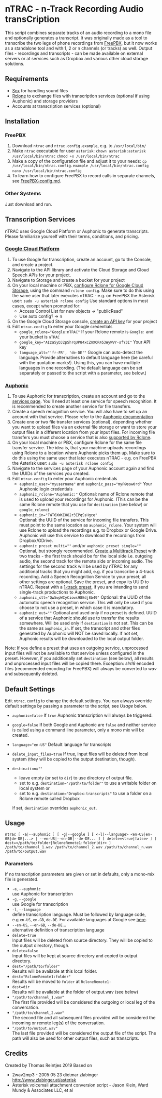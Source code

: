 # nTRAC - n-Track Recording Audio transCription

This script combines separate tracks of an audio recording to a mono file and optionally generates a transcript. It was originally made as a tool to transcribe the two legs of phone recordings from [FreePBX](https://www.freepbx.org), but it now works as a standalone tool and with 1, 2 or n channels (or tracks) as well.
Output files - recordings and transcripts - can be made available on external servers or at services such as Dropbox and various other cloud storage solutions.

## Requirements
- [Sox](http://sox.sourceforge.net) for handling sound files
- [Rclone](https://rclone.org) to exchange files with transcription services (optional if using Auphonic) and storage providers
- Accounts at transcription services (optional)

## Installation

### FreePBX

1. Download `ntrac` and `ntrac.config.example`, e.g. to `/usr/local/bin/`
2. Make `ntrac` executable for user `asterisk`:
   `chown asterisk:asterisk /usr/local/bin/ntrac`
   `chmod +x /usr/local/bin/ntrac`
3. Make a copy of the configuration file and adjust it to your needs:
   `cp /usr/local/bin/ntrac.config.example /usr/local/bin/ntrac.config`
   `nano /usr/local/bin/ntrac.config`
4. To learn how to configure FreePBX to record calls in separate channels, see [FreePBX-config.md](FreePBX-config.md).
### Other Systems

Just download and run.

## Transcription Services
nTRAC uses Google Cloud Platform or Auphonic to generate transcripts. Please familiarize yourself with their terms, conditions, and pricing.

### [Google Cloud Platform](https://cloud.google.com)
1. To use Google for transcription, create an account, go to the Console, and create a project.
2. Navigate to the API library and activate the Cloud Storage and Cloud Speech APIs for your project.
3. Navigate to Storage and create a bucket for your project
4. On your local machine or PBX, [configure Rclone for Google Cloud Storage](https://rclone.org/googlecloudstorage/), using the command
   `rclone config`. Make sure to do this using the same user that later executes nTRAC - e.g. on FreePBX the Asterisk user: `sudo -u asterisk rclone config`
   Use standard options in most cases, except when prompted for:
   - Access Control List for new objects -> "publicRead"
   - Use auto config? -> n
5. On the Google Cloud Storage console, [create an API key](https://console.cloud.google.com/apis/credentials) for your project
6. Edit `ntrac.config` to enter your Google credentials
   - `google_rclone="Google:nTRAC"`
   If your Rclone remote is `Google:` and your bucket is `nTRAC`  
   - `google_key="AIzaSyDJ2pShrqUP84xCZmXOR453WyWVr-sfY3I"`
   Your API key  
   - `language_alt="'fr-FR', 'de-DE'"`
   Google can auto-detect the language. Provide alternatives to default language here (be careful with the quotation marks!). Using this, you can have multiple languages in one recording. (The default language can be set separately or passed to the script with a parameter, see below.)  

### [Auphonic](https://auphonic.com)

1. To use Auphonic for transcription, create an account and go to the [services page](https://auphonic.com/engine/services/). You'll need at least one service for speech recognition. It is recommended to create another service for file transfers.
2. Create a speech recognition service. You will also have to set up an account with that service. Please refer to the [Auphonic documentation](https://auphonic.com/help/web/services.html#automatic-speech-recognition-services)
2. Create one or two file transfer services (optional), depending whether you want to upload files via an external file storage or want to store your output files in a different location from your input files. For incoming file transfers you must choose a service that is also [supported by Rclone](https://rclone.org/overview/).
3. On your local machine or PBX, configure Rclone for the same file transfer service. The idea is, that your machine uploads recordings using Rclone to a location where Auphonic picks them up. Make sure to do this using the same user that later executes nTRAC - e.g. on FreePBX the Asterisk user: `sudo -u asterisk rclone config`
4. Navigate to the services page of your Auphonic account again and find the UUIDs of the services you created.
6. Edit `ntrac.config` to enter your Auphonic credentials
   - `auphonic_user="myusername"` and `auphonic_pass="myP@ssw0rd"`
   Your Auphonic login credentials  
   - `auphonic_rclone="Auphonic:"`
   Optional: name of Rclone remote that is used to upload your recordings for Auphonic. (This can be the same Rclone remote that you use for `destination` (see below) or `google_rclone`)
   - `auphonic_in="FWT6XWKIO82r3EPqSsHgce"`              
   Optional: the UUID of the service for incoming file transfers. This must point to the same location as `auphonic_rclone`. Your system will use Rclone to upload the recordings e.g. to Dropbox or Google Drive. Auphonic will use this service to download the recordings from Dropbox/GDrive.
   - `auphonic_preset_multi=""` and/or `auphonic_preset_single=""`
   Optional, but strongly recommended. [Create a Multitrack Preset](https://auphonic.com/engine/multitrack/preset/) with two tracks - the first track should be for the local side i.e. outgoing audio, the second track for the remote side or incoming audio. The settings for the second track will be used by nTRAC for any additional tracks that you might add, e.g. if you transcribe a 4-track recording.
   Add a Speech Recognition Service to your preset; all other settings are optional. Save the preset, and copy its UUID to nTRAC.
   Repeat with a [1-track preset](https://auphonic.com/engine/preset/), if you are intending to send single-track productions to Auphonic.
   - `auphonic_stt="Qw5wpWCyCiows98Edj8b49"`
   Optional: the UUID of the automatic speech recognition service. This will only be used if you choose to not use a preset, in which case it is mandatory.  
   - `auphonic_out=""`
   Optional and used only if no preset is defined. UUID of a service that Auphonic should use to transfer the results somewhere. Will be used only if `destination` is not set. This can be the same as `auphonic_in`. If set, the transcript and other files generated by Auphonic will NOT be saved locally. If not set, Auphonic results will be downloaded to the local output folder.

Note: If you define a preset that uses an outgoing service, unprocessed input files will not be available to that service unless configured in the preset. However, if you additionally set `destination` (see below), all results and unprocessed input files will be copied there. Exception: *sln16* encoded files (recommended encoding for FreePBX) will always be converted to *wav* and subsequently deleted.

## Default Settings

Edit `ntrac.config` to change the default settings. You can always override default settings by passing a parameter to the script, see *Usage* below.
- `auphonic=false`
  If `true` Auphonic transcription will always be triggered.
- `google=false`
  If both Google and Auphonic are `false` and neither service is called using a command line parameter, only a mono mix will be created.
- `language="en-US"`
  Default language for transcripts
- `delete_input_files=true`
  If true, input files will be deleted from local system (they will be copied to the output destination, though).
- `destination=""`
  - leave empty (or set to `dir`) to use directory of output file.
  - set to e.g. `destination="/path/to/folder"` to use a writable folder on local system or
  - set to e.g. `destination="Dropbox:transcripts"` to use a folder on a Rclone remote called Dropbox

  If set, `destination` overrides `auphonic_out`.

## Usage

`ntrac [ -a|--auphonic ] [ -g|--google ] [ <-l|--language> <en-US|en-GB|de-DE|...> | --en-US|--en-GB|--de-DE... ] [ delete=<true|false> ] [ dest=</path/to/folder|RcloneRemote1:folder|dir> ] /path/to/channel_1.wav /path/to/channel_2.wav /path/to/channel_n.wav /path/to/output.wav`

### Parameters

If no transcription parameters are given or set in defaults, only a mono-mix file is generated.
- `-a`, `--auphonic`                 
   use Auphonic for transcription
- `-g`, `--google`                       
   use Google for transcription
- `-l`, `--language`                     
   define transcription language. Must be followed by language code, e.g.`en-US`, `en-GB`, `de-DE`. For available languages at Google see [here](https://cloud.google.com/speech-to-text/docs/languages).
- `--en-US`, `--en-GB`, `--de-DE`...   
   alternative definition of transcription language
- `delete=true`  
   Input files will be deleted from source directory. They will be copied to the output directory, though.
- `delete=false`  
   Input files will be kept at source directory and copied to output directory.
- `dest="/path/to/folder"`  
   Results will be available at this local folder.
- `dest="RcloneRemote1:folder"`  
   Results will be moved to `folder` at `RcloneRemote1:`
- `dest=dir`  
   Results will be available at the folder of output.wav (see below)
- `"/path/to/channel_1.wav"`  
   The first file provided will be considered the outgoing or local leg of the conversation.
- `"/path/to/channel_2.wav"`  
   The second file and all subsequent files provided will be considered the incoming or remote leg(s) of the conversation.
- `"/path/to/output.wav"`  
   The last file provided will be considered the output file of the script. The path will also be used for other output files, such as transcripts.  

## Credits

Created by Thomas Reintjes 2019
Based on

- 2wav2mp3 - 2005 05 23 dietmar zlabinger http://www.zlabinger.at/asterisk
- Asterisk voicemail attachment conversion script - Jason Klein, Ward Mundy & Associates LLC, et al
